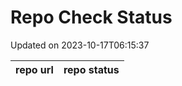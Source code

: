 # Repo Check Status

Updated on 2023-10-17T06:15:37

| repo url | repo status |
| -------- | -------- | 
